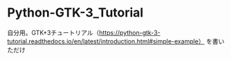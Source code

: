 # Python-GTK-3_Tutorial
自分用。GTK+3チュートリアル（https://python-gtk-3-tutorial.readthedocs.io/en/latest/introduction.html#simple-example）
を書いただけ
